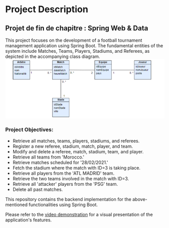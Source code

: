 # Project Description

## Projet de fin de chapitre : Spring Web & Data

This project focuses on the development of a football tournament management application using Spring Boot. The fundamental entities of the system include Matches, Teams, Players, Stadiums, and Referees, as depicted in the accompanying class diagram.
![Class Diagram](classgiagram.png)

### Project Objectives:
- Retrieve all matches, teams, players, stadiums, and referees.
- Register a new referee, stadium, match, player, and team.
- Modify and delete a referee, match, stadium, team, and player.
- Retrieve all teams from 'Morocco.'
- Retrieve matches scheduled for '28/02/2021.'
- Fetch the stadium where the match with ID=3 is taking place.
- Retrieve all players from the 'ATL MADRID' team.
- Retrieve the two teams involved in the match with ID=3.
- Retrieve all 'attacker' players from the 'PSG' team.
- Delete all past matches.

This repository contains the backend implementation for the above-mentioned functionalities using Spring Boot.

Please refer to the [video demonstration](https://youtu.be/yKuwIUiEnEg) for a visual presentation of the application's features.

